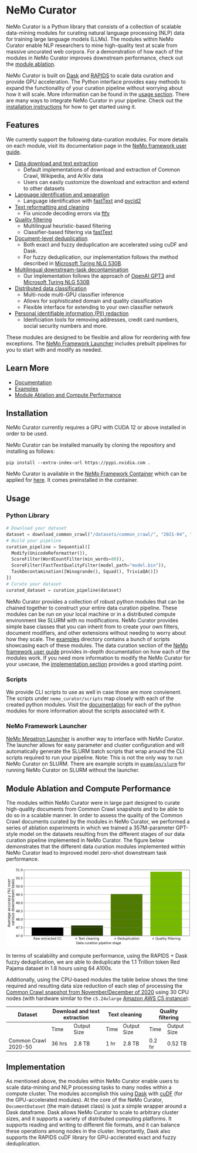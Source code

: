 # NeMo Curator

NeMo Curator is a Python library that consists of a collection of scalable data-mining modules for curating natural language processing (NLP) data for training large language models (LLMs). The modules within NeMo Curator enable NLP researchers to mine high-quality text at scale from massive uncurated web corpora. For a demonstration of how each of the modules in NeMo Curator improves downstream performance, check out the [module ablation](#module-ablation).

NeMo Curator is built on [Dask](https://www.dask.org/) and [RAPIDS](https://developer.nvidia.com/rapids) to scale data curation and provide GPU acceleration. The Python interface provides easy methods to expand the functionality of your curation pipeline without worrying about how it will scale. More information can be found in the [usage section](#usage). There are many ways to integrate NeMo Curator in your pipeline. Check out the [installation instructions](#installation) for how to get started using it.

## Features
We currently support the following data-curation modules. For more details on each module, visit its documentation page in the [NeMo framework user guide](https://docs.nvidia.com/nemo-framework/user-guide/latest/datacuration/index.html).
 - [Data download and text extraction](docs/user-guide/Download.rst)
   - Default implementations of download and extraction of Common Crawl, Wikipedia, and ArXiv data
   - Users can easily customize the download and extraction and extend to other datasets
 - [Language identification and separation](docs/user-guide/LanguageIdentificationUnicodeFormatting.rst)
   - Language identification with [fastText](https://fasttext.cc/docs/en/language-identification.html) and [pycld2](https://pypi.org/project/pycld2/)
 - [Text reformatting and cleaning](docs/user-guide/LanguageIdentificationUnicodeFormatting.rst)
   - Fix unicode decoding errors via [ftfy](https://ftfy.readthedocs.io/en/latest/)
 - [Quality filtering](docs/user-guide/QualityFiltering.rst)
   - Multilingual heuristic-based filtering
   - Classifier-based filtering via [fastText](https://fasttext.cc/)
 - [Document-level deduplication](docs/user-guide/GpuDeduplication.rst)
   - Both exact and fuzzy deduplication are accelerated using cuDF and Dask.
   - For fuzzy deduplication, our implementation follows the method described in [Microsoft Turing NLG 530B](https://arxiv.org/abs/2201.11990).
  - [Multilingual downstream-task decontamination](docs/user-guide/TaskDecontamination.rst)
    -  Our implementation follows the approach of [OpenAI GPT3](https://arxiv.org/pdf/2005.14165.pdf) and [Microsoft Turing NLG 530B](https://arxiv.org/abs/2201.11990)
  - [Distributed data classification](docs/user-guide/DistributedDataClassification.rst)
    - Multi-node multi-GPU classifier inference
    - Allows for sophisticated domain and quality classification
    - Flexible interface for extending to your own classifier network
  - [Personal identifiable information (PII) redaction](docs/user-guide/PersonalIdentifiableInformationIdentificationAndRemoval.rst)
    - Idenficiation tools for removing addresses, credit card numbers, social security numbers and more.

These modules are designed to be flexible and allow for reordering with few exceptions. The [NeMo Framework Launcher](https://github.com/NVIDIA/NeMo-Megatron-Launcher) includes prebuilt pipelines for you to start with and modify as needed.

## Learn More
- [Documentation](docs/)
- [Examples](examples/)
- [Module Ablation and Compute Performance](#module-ablation-and-compute-performance)

## Installation

NeMo Curator currently requires a GPU with CUDA 12 or above installed in order to be used.

NeMo Curator can be installed manually by cloning the repository and installing as follows:
```
pip install --extra-index-url https://pypi.nvidia.com .
```
NeMo Curator is available in the [NeMo Framework Container](https://registry.ngc.nvidia.com/orgs/ea-bignlp/teams/ga-participants/containers/nemofw-training) which can be applied for [here](https://developer.nvidia.com/nemo-framework). It comes preinstalled in the container.

## Usage

### Python Library

```Python
# Download your dataset
dataset = download_common_crawl("/datasets/common_crawl/", "2021-04", "2021-10", url_limit=10)
# Build your pipeline
curation_pipeline = Sequential([
  Modify(UnicodeReformatter()),
  ScoreFilter(WordCountFilter(min_words=80)),
  ScoreFilter(FastTextQualityFilter(model_path="model.bin")),
  TaskDecontamination([Winogrande(), Squad(), TriviaQA()])
])
# Curate your dataset
curated_dataset = curation_pipeline(dataset)
```

NeMo Curator provides a collection of robust python modules that can be chained together to construct your entire data curation pipeline. These modules can be run on your local machine or in a distributed compute environment like SLURM with no modifications. NeMo Curator provides simple base classes that you can inherit from to create your own filters, document modifiers, and other extensions without needing to worry about how they scale. The [examples](examples/) directory contains a bunch of scripts showcasing each of these modules. The data curation section of the [NeMo framework user guide](https://docs.nvidia.com/nemo-framework/user-guide/latest/datacuration/index.html) provides in-depth documentation on how each of the modules work. If you need more information to modify the NeMo Curator for your usecase, the [implementation section](#implementation) provides a good starting point.

### Scripts

We provide CLI scripts to use as well in case those are more convienent. The scripts under `nemo_curator/scripts` map closely with each of the created python modules. Visit the [documentation](docs) for each of the python modules for more information about the scripts associated with it.


### NeMo Framework Launcher
[NeMo Megatron Launcher](https://github.com/NVIDIA/NeMo-Megatron-Launcher) is another way to interface with NeMo Curator. The launcher allows
for easy parameter and cluster configuration and will automatically generate the SLURM batch scripts that wrap around the CLI scripts required to run your pipeline.
Note: This is not the only way to run NeMo Curator on SLURM. There are example scripts in [`examples/slurm`](examples/slurm/) for running NeMo Curator on SLURM without the launcher.

## Module Ablation and Compute Performance

The modules within NeMo Curator were in large part designed to curate high-quality documents from Common Crawl snapshots and to be able to do so
in a scalable manner. In order to assess the quality of the Common Crawl documents curated by the modules in NeMo Curator, we performed a series
of ablation experiments in which we trained a 357M-parameter GPT-style model on the datasets resulting from the different stages of our data curation
pipeline implemented in NeMo Curator. The figure below demonstrates that the different data curation modules implemented within NeMo Curator
lead to improved model zero-shot downstream task performance.

<p align="center">
  <img src="./docs/user-guide/images/zeroshot_ablations.png" alt="drawing" width="700"/>
</p>

In terms of scalability and compute performance, using the RAPIDS + Dask fuzzy deduplication, we are able to deduplicate the 1.1 Trillion token Red Pajama dataset in 1.8 hours using 64 A100s.

Additionally, using the CPU-based modules the table below shows the time required and resulting data size reduction of each step of processing the [Common Crawl snapshot from November/December of 2020](https://commoncrawl.org/2020/12/nov-dec-2020-crawl-archive-now-available/) using 30 CPU nodes (with hardware similar to the `c5.24xlarge` [Amazon AWS C5 instance](https://aws.amazon.com/ec2/instance-types/c5/)):

<table>
  <thead>
    <tr>
      <th style="text-align:center">Dataset </th>
      <th colspan="2"> Download and text extraction</th>
      <th colspan="2">Text cleaning </th>
      <th colspan="2">Quality filtering</th>
    </tr>
  </thead>
  <tbody>
    <tr>
      <td></td>
      <td>Time  </td>
      <td> Output Size </td>
      <td>Time </td>
      <td> Output Size </td>
      <td>Time </td>
      <td> Output Size </td>
    </tr>
    <tr>
      <td>Common Crawl 2020-50</td>
      <td> 36 hrs</td>
      <td>2.8 TB</td>
      <td> 1 hr </td>
      <td> 2.8 TB </td>
      <td> 0.2 hr </td>
      <td> 0.52 TB </td>
    </tr>
  </tbody>
</table>

## Implementation

As mentioned above, the modules within NeMo Curator enable users to scale data-mining and NLP processing tasks to many nodes within a compute cluster.
The modules accomplish this using [Dask](https://www.dask.org/) with [cuDF](https://docs.rapids.ai/api/cudf/nightly/user_guide/10min/) (for the GPU-accelerated modules).
At the core of the NeMo Curator, `DocumentDataset` (the main dataset class) is just a simple wrapper around a Dask dataframe. Dask allows NeMo Curator to scale to arbitrary cluster sizes, and it supports a variety of distributed computing platforms. It supports reading and writing to different file formats, and it can balance these operations among nodes in the cluster. Importantly, Dask also supports the RAPIDS cuDF library for GPU-acclerated exact and fuzzy deduplication.
